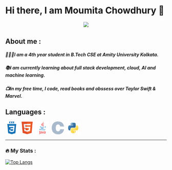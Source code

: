 # Hi there, I am Moumita Chowdhury 👋
<div id="header" align="center">
  <img src="https://media.giphy.com/media/CuuSHzuc0O166MRfjt/giphy.gif?cid=790b7611ypllxwu8oy1w14opm6e4fvwpp4kdi203ex0v83sp&ep=v1_gifs_search&rid=giphy.gif&ct=g" width="300"/>
</div>

## About me : 
##### 👨🏻‍💻I am a 4th year student in B.Tech CSE at Amity University Kolkata. 
##### 📚I am currently learning about full stack development, cloud, AI and machine learning.
##### 📺In my free time, I code, read books and obssess over Taylor Swift & Marvel. 

## Languages : 
<div>
  <img src="https://github.com/devicons/devicon/blob/master/icons/css3/css3-plain-wordmark.svg"  title="CSS3" alt="CSS" width="40" height="40"/>&nbsp;
  <img src="https://github.com/devicons/devicon/blob/master/icons/html5/html5-original.svg" title="HTML5" alt="HTML" width="40" height="40"/>&nbsp;
  <img src="https://github.com/devicons/devicon/blob/master/icons/java/java-original-wordmark.svg" title="Java" alt="Java" width="40" height="40"/>&nbsp;
  <img src="https://github.com/devicons/devicon/blob/master/icons/c/c-original.svg" title="C" alt="C" width="40" height="40"/>&nbsp;
  <img src="https://github.com/devicons/devicon/blob/master/icons/python/python-original.svg" title="Python" alt="Python" width="40" height="40"/>&nbsp;
</div>

<!-- ## Find me :
<div id="badges">
  <a href="www.linkedin.com/in/moumita-chowdhury-88b7b125b">
    <img src="https://img.shields.io/badge/LinkedIn-blue?style=for-the-badge&logo=linkedin&logoColor=white" alt="LinkedIn Badge"/>
  </a>
  <a href="https://x.com/MoumitaC13?t=uw8IAfBKnOIAw873l885BA&s=08">
    <img src="https://img.shields.io/badge/Twitter-blue?style=for-the-badge&logo=twitter&logoColor=white" alt="Twitter Badge"/>
  </a>
</div>
<!--
**moumita-13/moumita-13** is a ✨ _special_ ✨ repository because its `README.md` (this file) appears on your GitHub profile.

Here are some ideas to get you started:

- 🔭 I’m currently working on ...
- 🌱 I’m currently learning ...
- 👯 I’m looking to collaborate on ...
- 🤔 I’m looking for help with ...
- 💬 Ask me about ...
- 📫 How to reach me: ...
- 😄 Pronouns: ...
- ⚡ Fun fact: ...
-->

---

### :fire: My Stats :
[![Top Langs](https://github-readme-stats.vercel.app/api/top-langs/?username=moumita-13&layout=compact&theme=midnight-purple)](https://github.com/anuraghazra/github-readme-stats)

<!-- [![GitHub Streak](http://github-readme-streak-stats.herokuapp.com?user=moumita-13&theme=midnight-purple)](https://git.io/streak-stats)--!>



